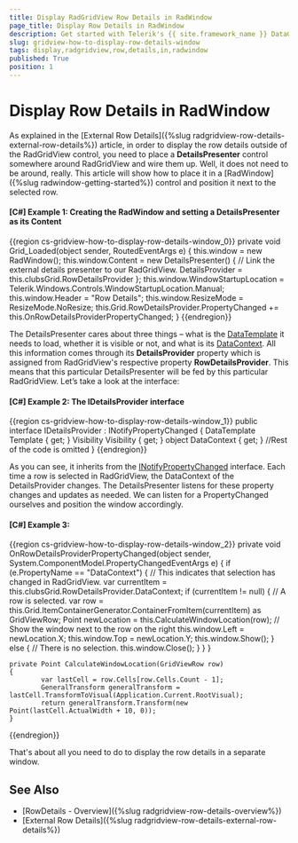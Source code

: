 ```yaml
---
title: Display RadGridView Row Details in RadWindow
page_title: Display Row Details in RadWindow
description: Get started with Telerik's {{ site.framework_name }} DataGrid and learn how to display Row Details in RadWindow.
slug: gridview-how-to-display-row-details-window
tags: display,radgridview,row,details,in,radwindow
published: True
position: 1
---
```


# Display Row Details in RadWindow

As explained in the [External Row Details]({%slug radgridview-row-details-external-row-details%}) article, in order to display the row details outside of the RadGridView control, you need to place a **DetailsPresenter** control somewhere around RadGridView and wire them up. Well, it does not need to be around, really. This article will show how to place it in a [RadWindow]({%slug radwindow-getting-started%}) control and position it next to the selected row.

#### __[C#] Example 1: Creating the RadWindow and setting a DetailsPresenter as its Content__

{{region cs-gridview-how-to-display-row-details-window_0}}
	private void Grid_Loaded(object sender, RoutedEventArgs e)
	{
	    this.window = new RadWindow();
	    this.window.Content = new DetailsPresenter()
	    {
		// Link the external details presenter to our RadGridView.
		DetailsProvider = this.clubsGrid.RowDetailsProvider
	    };
	    this.window.WindowStartupLocation = Telerik.Windows.Controls.WindowStartupLocation.Manual;
	    this.window.Header = "Row Details";
	    this.window.ResizeMode = ResizeMode.NoResize;
	    this.Grid.RowDetailsProvider.PropertyChanged += this.OnRowDetailsProviderPropertyChanged;
	}
{{endregion}}

The DetailsPresenter cares about three things – what is the [DataTemplate](http://msdn.microsoft.com/en-us/library/system.windows.datatemplate.aspx) it needs to load, whether it is visible or not, and what is its [DataContext](http://msdn.microsoft.com/en-us/library/system.windows.frameworkelement.datacontext.aspx). All this information comes through its **DetailsProvider** property which is assigned from RadGridView's respective property **RowDetailsProvider**. This means that this particular DetailsPresenter will be fed by this particular RadGridView. Let’s take a look at the interface:

#### __[C#] Example 2: The IDetailsProvider interface__

{{region cs-gridview-how-to-display-row-details-window_1}}
	public interface IDetailsProvider : INotifyPropertyChanged
	{
	    DataTemplate Template { get; }
	    Visibility Visibility { get; }
	    object DataContext { get; }
	    //Rest of the code is omitted
	}
{{endregion}}

As you can see, it inherits from the [INotifyPropertyChanged](http://msdn.microsoft.com/en-us/library/system.componentmodel.inotifypropertychanged.aspx) interface. Each time a row is selected in RadGridView, the DataContext of the DetailsProvider changes. The DetailsPresenter listens for these property changes and updates as needed. We can listen for a PropertyChanged ourselves and position the window accordingly.

#### __[C#] Example 3:__

{{region cs-gridview-how-to-display-row-details-window_2}}
	private void OnRowDetailsProviderPropertyChanged(object sender, System.ComponentModel.PropertyChangedEventArgs e)
	{
	    if (e.PropertyName == "DataContext")
	    {
	        // This indicates that selection has changed in RadGridView.
	        var currentItem = this.clubsGrid.RowDetailsProvider.DataContext;
	        if (currentItem != null)
	        {
	            // A row is selected.
	            var row = this.Grid.ItemContainerGenerator.ContainerFromItem(currentItem) as GridViewRow;
	            Point newLocation = this.CalculateWindowLocation(row);
	            // Show the window next to the row on the right
	            this.window.Left = newLocation.X;
	            this.window.Top = newLocation.Y;
	            this.window.Show();
	        }
	        else
	        {
	            // There is no selection.
	            this.window.Close();
	        }
	    }
	}
	
	private Point CalculateWindowLocation(GridViewRow row)
	{
            var lastCell = row.Cells[row.Cells.Count - 1];
            GeneralTransform generalTransform = lastCell.TransformToVisual(Application.Current.RootVisual);
            return generalTransform.Transform(new Point(lastCell.ActualWidth + 10, 0));
	}
{{endregion}}

That's about all you need to do to display the row details in a separate window.

## See Also

* [RowDetails - Overview]({%slug radgridview-row-details-overview%})
* [External Row Details]({%slug radgridview-row-details-external-row-details%})
